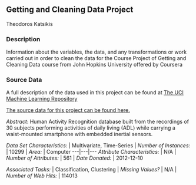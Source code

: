 ## Getting and Cleaning Data Project

Theodoros Katsikis

### Description
Information about the variables, the data, and any transformations or work carried out in order to clean the data for the Course Project of Getting and Cleaning Data course from John Hopkins University offered by Coursera

### Source Data
A full description of the data used in this project can be found at [The UCI Machine Learning Repository](http://archive.ics.uci.edu/ml/datasets/Human+Activity+Recognition+Using+Smartphones)

[The source data for this project can be found here.](https://d396qusza40orc.cloudfront.net/getdata%2Fprojectfiles%2FUCI%20HAR%20Dataset.zip)

*Abstract*: Human Activity Recognition database built from the recordings of 30 subjects performing activities of daily living (ADL) while carrying a waist-mounted smartphone with embedded inertial sensors.

*Data Set Characteristics:* | Multivariate, Time-Series | *Number of Instances:* | 10299 | *Area:* | Computer
---|---|---
*Attribute Characteristics:* | N/A | *Number of Attributes:* | 561 | *Date Donated:* | 2012-12-10 

*Associated Tasks:* | Classification, Clustering | *Missing Values?* | N/A | *Number of Web Hits:* | 114013

